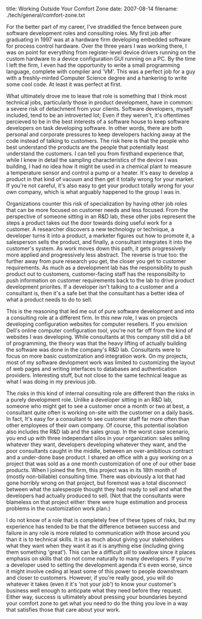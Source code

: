 title: Working Outside Your Comfort Zone
date: 2007-08-14
filename: ./tech/general/comfort-zone.txt


For the better part of my career, I've straddled the fence between
pure software development roles and consulting roles.  My first job
after graduating in 1997 was at a hardware firm developing embedded
software for process control hardware. Over the three years I was
working there, I was on point for everything from register-level
device drivers running on the custom hardware to a device
configuration GUI running on a PC.  By the time I left the firm, I
even had the opportunity to write a small programming language,
complete with compiler and 'VM'. This was a perfect job for a guy with
a freshly-minted Computer Science degree and a hankering to write some
cool code. At least it was perfect at first.

What ultimately drove me to leave that role is something that I think
most technical jobs, particularly those in product development, have
in common: a severe risk of detachment from your clients. Software
developers, myself included, tend to be an introverted lot; Even if
they weren't, it's oftentimes percieved to be in the best interests
of a software house to keep  software developers on task developing
software. In other words, there are both personal and corporate 
pressures to keep developers hacking away at the code
instead of talking to customers. The risk here is that the people who
best understand the products are the people that potentially least
understand the customers. I can tell you from firsthand experience
that, while I knew in detail the sampling characteristics of the
device I was building, I had no idea how it might be used in a
chemical plant to measure a temperature sensor and control a pump or a
heater. It's easy to develop a product in that kind of vacuum and then
get it totally wrong for your market. If you're not careful, it's also
easy to get your product totally wrong for your own company, which is
what arguably happened to the group I was in.

Organizations counter this risk of specialization by having other job
roles that can be more focused on customer needs and less focused.
From the perspective of someone sitting in an R&D lab, these other
jobs represent the steps a product takes out the door towards doing
useful work for a customer. A researcher discovers a new technology or
technique, a developer turns it into a product, a marketer figures out
how to promote it, a salesperson sells the product, and finally, a
consultant integrates it into the customer's system. As work moves
down this path, it gets progressively more applied and progressively
less abstract. The reverse is true too: the further away from pure
research you get, the closer you get to customer requirements. As much
as a development lab has the responsibility to push product out to
customers, customer-facing staff has the responsibilty to push
information on customer requirements back to the lab to drive product
development priorites.  If a developer isn't talking to a customer and
a consultant is, then it's a safe bet that the consultant has a better
idea of what a product needs to do to sell.

This is the reasoning that led me out of pure software development and
into a consulting role at a different firm. In this new role, I was on
projects developing configuration websites for computer resellers. If
you envision Dell's online computer configuration tool, you're not far
off from the kind of websites I was developing. While consultants at
this company still did a bit of programming, the theory was that the
heavy lifting of actually building the software was done in the
company's R&D lab. Consultants were to focus on more basic
customization and integration work. On my projects, most of my
software devlopment work was limited to customizing the layout of web
pages and writing interfaces to databases and authentication
providers. Interesting stuff, but not close to the same technical
league as what I was doing in my previous job.

The risks in this kind of internal consulting role are different than
the risks in a purely development role. Unlike a developer sitting in
an R&D lab, someone who might get to see a customer once a month or
two at best, a consultant quite often is working on-site with the
customer on a daily basis.  In fact, It's easy for a consultant to see
customer staff far more often than other employees of their own
company.  Of course, this potential isolation also includes the R&D
lab and the sales group.  In the worst case scenario, you end up with
three independant silos in your organization: sales selling whatever
they want, developers developing whatever they want, and the poor
consultants caught in the middle, between an over-ambitious contract
and a under-done base product. I shared an office with a guy working
on a project that was sold as a one month customization of one of our
other base products. When I joined the firm, this project was in its
18th month of (mostly non-billable) consulting time. There was
obviously a lot that had gone horribly wrong on that project, but
foremost was a total disconnect between what the salespeople thought
they had ready to sell and what the developers had actually produced
to sell. (Not that the consultants were blameless on that project
either: there were huge estimation and process problems in the
customization work plan.)

I do not know of a role that is completely free of these types of
risks, but my experience has tended to be that the difference between
success and failure in any role is more related to communication with
those around you than it is to technical skills. It is as much about
giving your stakeholders what they want when they want it as it is
anything else (including giving them something 'great'). This can be a
difficult pill to swallow since it places emphasis on skills that do
not come naturally to many developers. If you're a developer used to
setting the development agenda it's even worse, since it might involve
ceding at least some of this power to people downstream and closer to
customers. However, if you're really good, you will do whatever it
takes (even it it's 'not your job') to know your customer's business
well enough to anticpate what they need before they request.  Either
way, success is ultimately about pressing your boundaries beyond your
comfort zone to get what you need to do the thing you love in a way
that satisfies those that care about your work.
